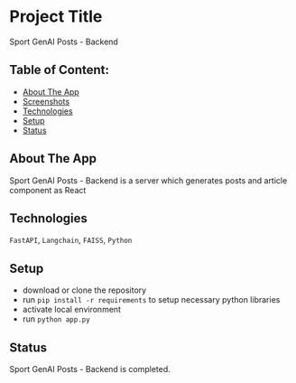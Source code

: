 # Project Title

Sport GenAI Posts - Backend

## Table of Content:

- [About The App](#about-the-app)
- [Screenshots](#screenshots)
- [Technologies](#technologies)
- [Setup](#setup)
- [Status](#status)

## About The App

Sport GenAI Posts - Backend is a server which generates posts and article component as React

## Technologies

`FastAPI`, `Langchain`, `FAISS`, `Python`

## Setup

- download or clone the repository
- run `pip install -r requirements` to setup necessary python libraries
- activate local environment
- run `python app.py`

## Status

Sport GenAI Posts - Backend is completed.
